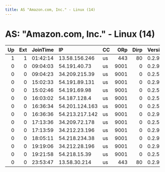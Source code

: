 ```yaml
---
title: AS "Amazon.com, Inc." - Linux (14)
---
```


# AS: "Amazon.com, Inc." - Linux (14)

|   Up |   Ext | JoinTime   | IP             | CC   |   ORp |   Dirp | Version   | Contact                 | Nickname            |   eFamMembers |
|-----:|------:|:-----------|:---------------|:-----|------:|-------:|:----------|:------------------------|:--------------------|--------------:|
|    1 |     1 | 01:42:14   | 13.58.156.246  | us   |   443 |     80 | 0.2.9.11  | None                    | AmazonionRelayE     |             1 |
|    0 |     0 | 09:04:03   | 54.191.40.73   | us   |  9001 |      0 | 0.2.9.12  | root at example dot o   | citest25829efurAmq3 |             1 |
|    0 |     0 | 09:04:23   | 34.209.215.39  | us   |  9001 |      0 | 0.2.5.14  | root at example dot o   | citest25831YfdENPMb |             1 |
|    0 |     0 | 15:02:33   | 54.191.89.131  | us   |  9001 |      0 | 0.2.9.12  | root at example dot o   | citest25850U8gZWbhS |             1 |
|    0 |     0 | 15:02:46   | 54.191.69.98   | us   |  9001 |      0 | 0.2.5.14  | root at example dot o   | citest258527dPyETLx |             1 |
|    0 |     0 | 16:03:02   | 54.187.128.4   | us   |  9001 |      0 | 0.2.5.14  | root at example dot o   | citest25884adsBNjgJ |             1 |
|    0 |     0 | 16:36:34   | 54.201.124.163 | us   |  9001 |      0 | 0.2.5.14  | root at example dot o   | citest25898DypHaamR |             1 |
|    0 |     0 | 16:36:36   | 54.213.217.142 | us   |  9001 |      0 | 0.2.9.12  | root at example dot o   | citest25896jZBqgVPM |             1 |
|    0 |     0 | 17:13:36   | 34.209.72.178  | us   |  9001 |      0 | 0.2.5.14  | root at example dot o   | citest25915WBkmXsTR |             1 |
|    0 |     0 | 17:13:59   | 34.212.23.196  | us   |  9001 |      0 | 0.2.9.12  | root at example dot o   | citest25913ZCv5k7q5 |             1 |
|    0 |     0 | 18:05:11   | 54.218.234.38  | us   |  9001 |      0 | 0.2.9.12  | root at example dot o   | citest25928bkNDDTWT |             1 |
|    0 |     0 | 19:19:06   | 34.212.28.196  | us   |  9001 |      0 | 0.2.9.12  | root at example dot o   | citest25952JvmxyxJP |             1 |
|    0 |     0 | 19:21:58   | 54.218.15.39   | us   |  9001 |      0 | 0.2.5.14  | root at example dot o   | citest25954qWqVUETb |             1 |
|    0 |     0 | 23:53:47   | 13.58.30.214   | us   |   443 |     80 | 0.2.9.11  | evanalexandre@gmail.com | ExitNode012471249   |             1 |
